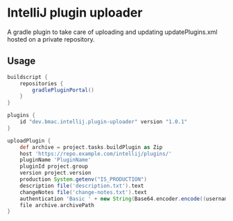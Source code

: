 # IntelliJ plugin uploader

A gradle plugin to take care of uploading and updating updatePlugins.xml hosted on a private repository.

## Usage

```groovy
buildscript {
    repositories {
        gradlePluginPortal()
    }
}

plugins {
    id "dev.bmac.intellij.plugin-uploader" version "1.0.1"
}

uploadPlugin {
    def archive = project.tasks.buildPlugin as Zip
    host 'https://repo.example.com/intellij/plugins/'
    pluginName 'PluginName'
    pluginId project.group
    version project.version
    production System.getenv("IS_PRODUCTION")
    description file('description.txt').text
    changeNotes file('change-notes.txt').text
    authentication 'Basic ' + new String(Base64.encoder.encode((username + ":" + password).bytes))
    file archive.archivePath
}
```
